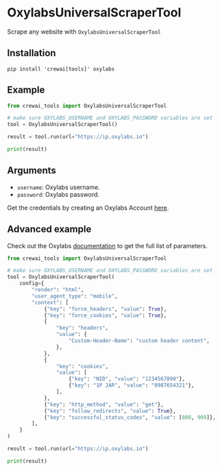 # OxylabsUniversalScraperTool

Scrape any website with `OxylabsUniversalScraperTool`

## Installation

```
pip install 'crewai[tools]' oxylabs
```

## Example

```python
from crewai_tools import OxylabsUniversalScraperTool

# make sure OXYLABS_USERNAME and OXYLABS_PASSWORD variables are set
tool = OxylabsUniversalScraperTool()

result = tool.run(url="https://ip.oxylabs.io")

print(result)
```

## Arguments

- `username`: Oxylabs username.
- `password`: Oxylabs password.

Get the credentials by creating an Oxylabs Account [here](https://oxylabs.io).

## Advanced example

Check out the Oxylabs [documentation](https://developers.oxylabs.io/scraper-apis/web-scraper-api/other-websites) to get the full list of parameters.

```python
from crewai_tools import OxylabsUniversalScraperTool

# make sure OXYLABS_USERNAME and OXYLABS_PASSWORD variables are set
tool = OxylabsUniversalScraperTool(
    config={
        "render": "html",
        "user_agent_type": "mobile",
        "context": [
            {"key": "force_headers", "value": True},
            {"key": "force_cookies", "value": True},
            {
                "key": "headers",
                "value": {
                    "Custom-Header-Name": "custom header content",
                },
            },
            {
                "key": "cookies",
                "value": [
                    {"key": "NID", "value": "1234567890"},
                    {"key": "1P JAR", "value": "0987654321"},
                ],
            },
            {"key": "http_method", "value": "get"},
            {"key": "follow_redirects", "value": True},
            {"key": "successful_status_codes", "value": [808, 909]},
        ],
    }
)

result = tool.run(url="https://ip.oxylabs.io")

print(result)
```
